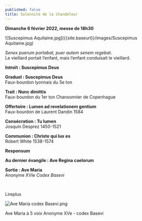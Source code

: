 ```yaml
---
published: false
title: Solennité de la Chandeleur
---
```

**Dimanche 6 février 2022, messe de 18h30**

![Suscepimus Aquitaine.jpg]({{site.baseurl}}/images/Suscepimus Aquitaine.jpg)

*Senex puerum portabat, puer autem senem regebat.*  
Le vieillard portait l’enfant, mais l’enfant conduisait le vieillard.

**Introït : Suscepimus Deus**

**Graduel : Suscepimus Deus**  
Faux-bourdon lyonnais du 5e ton

**Trait : Nunc dimittis**  
Faux-bourdon du 1er ton Chansonnier de Copenhague

**Offertoire : Lumen ad revelationem gentium**  
Faux-bourdon de Laurent Dandin 1584

**Consécration : Tu lumen**  
Josquin Desprez 1450-1521

**Communion : Christe qui lux es**  
Robert White 1538-1574

**Responsum**

**Au dernier évangile : Ave Regina caelorum**

**Sortie : Ave Maria**  
Anonyme XVIe *Codex Basevi*

&nbsp;

Lireplus

![Ave Maria codex Basevi.png]({{site.baseurl}}/images/Ave%20Maria%20codex%20Basevi.png)

Ave Maria à 5 voix Anonyme XVe - codex Basevi